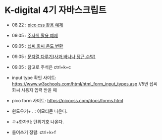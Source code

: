 # K-digital 4기 자바스크립트
+ 08.22 : <a href="./01/index.html">pico css 활용 예제</a>
+ 09.05 : <a href="./04/index.html">주사위 활용 예제</a>
+ 09.05 : <a href="./05/index.html">섭씨 화씨 온도 변환</a>
+ 09.05 : <a href="./06/index.html">문자열 다루기(사과,바나나,당근,수박)</a>

+ 09.05 : 참고로 주석은 ctrl+k+c
+ input type 확인 사이트: https://www.w3schools.com/html/html_form_input_types.asp //5번 섭씨 화씨 사용자 입력 받을 때 
+ pico form 사이트: https://picocss.com/docs/forms.html
+ 윈도우키+ . : 이모티콘 나온다.
+ ㄹ+한자키: 단위기호 나온다.
+ 들여쓰기 정렬: ctrl+k+f